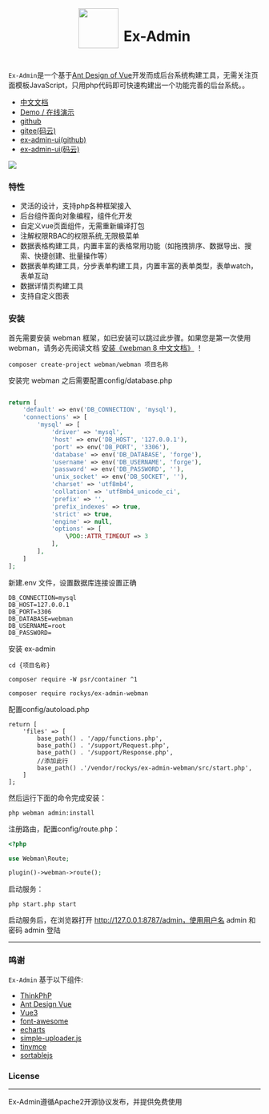 <div align="center" style="display:flex;justify-content:center">
    <img src="https://www.ex-admin.com/logo.png" height="80"><h1 style="margin-left:10px">Ex-Admin</h3>
</div>
<br>
<p><code>Ex-Admin</code>是一个基于<a href="https://www.antdv.com/docs/vue/introduce-cn/" target="_blank">Ant Design of Vue</a>开发而成后台系统构建工具，无需关注页面模板JavaScript，只用php代码即可快速构建出一个功能完善的后台系统。。</p>


- [中文文档](https://www.ex-admin.com/doc)
- [Demo / 在线演示](https://demo.ex-admin.com)
- [github](https://github.com/rocky-git/ex-admin-webman)
- [gitee(码云)](https://gitee.com/rocky-git/ex-admin-webman)
- [ex-admin-ui(github)](https://github.com/rocky-git/ex-admin-ui)
- [ex-admin-ui(码云)](https://gitee.com/rocky-git/ex-admin-ui)



![](https://www.ex-admin.com/img/1655645000903.png)




### 特性
- 灵活的设计，支持php各种框架接入
- 后台组件面向对象编程，组件化开发
- 自定义vue页面组件，无需重新编译打包
- 注解权限RBAC的权限系统,无限极菜单
- 数据表格构建工具，内置丰富的表格常用功能（如拖拽排序、数据导出、搜索、快捷创建、批量操作等）
- 数据表单构建工具，分步表单构建工具，内置丰富的表单类型，表单watch，表单互动
- 数据详情页构建工具
- 支持自定义图表

### 安装
首先需要安装 webman 框架，如已安装可以跳过此步骤。如果您是第一次使用 webman，请务必先阅读文档 <a href="https://learnku.com/docs/webman/8.5/installation/10359" target="_blank">安装《webman 8 中文文档》</a> ！
```
composer create-project webman/webman 项目名称
```

安装完 webman 之后需要配置config/database.php
```php

return [
    'default' => env('DB_CONNECTION', 'mysql'),
    'connections' => [
        'mysql' => [
            'driver' => 'mysql',
            'host' => env('DB_HOST', '127.0.0.1'),
            'port' => env('DB_PORT', '3306'),
            'database' => env('DB_DATABASE', 'forge'),
            'username' => env('DB_USERNAME', 'forge'),
            'password' => env('DB_PASSWORD', ''),
            'unix_socket' => env('DB_SOCKET', ''),
            'charset' => 'utf8mb4',
            'collation' => 'utf8mb4_unicode_ci',
            'prefix' => '',
            'prefix_indexes' => true,
            'strict' => true,
            'engine' => null,
            'options' => [
                \PDO::ATTR_TIMEOUT => 3
            ],
        ],
    ]
];
```
新建.env 文件，设置数据库连接设置正确
```
DB_CONNECTION=mysql
DB_HOST=127.0.0.1
DB_PORT=3306
DB_DATABASE=webman
DB_USERNAME=root
DB_PASSWORD=
```

安装 ex-admin

```
cd {项目名称}

composer require -W psr/container ^1

composer require rockys/ex-admin-webman
```
配置config/autoload.php

```
return [
    'files' => [
        base_path() . '/app/functions.php',
        base_path() . '/support/Request.php',
        base_path() . '/support/Response.php',
        //添加此行
        base_path() .'/vendor/rockys/ex-admin-webman/src/start.php',
    ]
];
```

然后运行下面的命令完成安装：
```
php webman admin:install
```
注册路由，配置config/route.php：
```php
<?php

use Webman\Route;

plugin()->webman->route();
```

启动服务：
```
php start.php start
```
启动服务后，在浏览器打开 http://127.0.0.1:8787/admin，使用用户名 admin 和密码 admin 登陆

-----------------------------------

### 鸣谢
`Ex-Admin` 基于以下组件:

+ [ThinkPhP](http://www.thinkphp.cn/)
+ [Ant Design Vue](https://www.antdv.com)
+ [Vue3](https://cn.vuejs.org/)
+ [font-awesome](http://fontawesome.io)
+ [echarts](https://echarts.apache.org/)
+ [simple-uploader.js](https://github.com/simple-uploader/Uploader)
+ [tinymce](https://www.tiny.cloud/)
+ [sortablejs](http://www.sortablejs.com/)


### License
------------
Ex-Admin遵循Apache2开源协议发布，并提供免费使用
